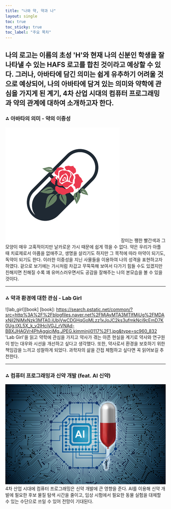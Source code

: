 ```yaml
---
title: "나와 약, 약과 나"
layout: single
toc: true
toc_sticky: true
toc_label: "주요 목차"
---
```


나의 로고는 이름의 초성 'H'와 현재 나의 신분인 학생을 잘 나타낼 수 있는 HAFS 로고를 합친 것이라고 예상할 수 있다. 그러나, 아바타에 담긴 의미는 쉽게 유추하기 어려울 것으로 예상되어, 나의 아바타에  담겨 있는 의미와 약학에 관심을 가지게 된 계기, 4차 산업 시대의 컴퓨터 프로그래밍과 약의 관계에 대하여 소개하고자 한다.
---
### ⁂ 아바타의 의미 - 약의 이중성
![medicine](/assets/images/medicine.png)
장미는 쨍한 빨간색과 그 모양이 매우 고혹적이지만 날카로운 가시 때문에 쉽게 꺾을 수 없다. 약은 우리가 아플 때 치료제로서 아픔을 없애주고, 생명을 살리기도 하지만 그 목적에 따라 마약이 되기도, 독약이 되기도 한다. 이러한 이중성을 지닌 사물들을 이용하여 나의 성격을 표현하고자 하였다. 겉으로 보기에는 가시처럼 차갑고 무뚝뚝해 보여서 다가기 힘들 수도 있겠지만 친해지면 친해질 수록 꽤 유머스러우면서도 공감을 잘해주는 나의 본모습을 볼 수 있을 것이다.

---
### ⁂ 약과 환경에 대한 관심 - Lab Girl
![lab_girl][book]
[book]: https://search.pstatic.net/common/?src=http%3A%2F%2Fblogfiles.naver.net%2FMjAyMTA3MTlfMjUg%2FMDAxNjI2NjMxNzk3MTA0.iUbjVwCDGHqGoMLzz1xJoJC2ks3ufmkNci9cEmD7K0Ug.tXL5X_k_v2lHciVGJ_rVNAd-BBXJHAGVr4PhAggjcjMg.JPEG.kimminji0117%2F1.jpg&type=sc960_832
'Lab Girl'을 읽고 약학에 관심을 가지고 약사가 겪는 아픈 현실을 계기로 약사와 연구원이 받는 대우와 시선을 개선하고 싶다고 생각했다. 또한, 약사로서 환경을 보호하기 위한 책임감을 느끼고 성찰하게 되었다. 과학자의 삶을 간접 체험하고 싶다면 꼭 읽어보길 추천한다.

---
### ⁂ 컴퓨터 프로그래밍과 신약 개발 (feat. AI 신약)
[![AI](/assets/images/AI.png "관련 뉴스 기사를 읽어보고 싶다면 방문해 보세요")](http://www.monews.co.kr/news/articleView.html?idxno=112572)
4차 산업 시대에 컴퓨터 프로그래밍은 신약 개발에 큰 영향을 준다. AI를 이용해 신약 개발에 필요한 후보 물질 탐색 시간을 줄이고, 임상 시험에서 필요한 동물 실험을 대체할 수 있는 수단으로 쓰일 수 있어 전망이 기대된다.
